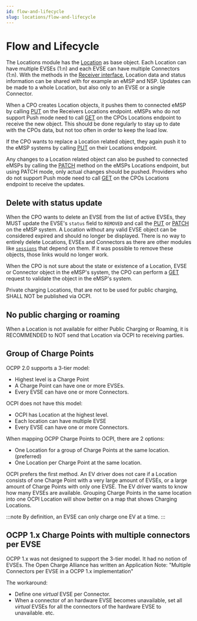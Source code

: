 ```yaml
---
id: flow-and-lifecycle
slug: locations/flow-and-lifecycle
---
```

# Flow and Lifecycle

The Locations module has the [Location](/docs/ocpi/06-modules/03-locations/06-object-description.md#location-object) as
base object. Each Location can have multiple EVSEs (1:n) and each EVSE can have multiple Connectors (1:n). With the
methods in the [Receiver
interface](/docs/ocpi/06-modules/03-locations/05-interfaces-and-endpoints.md#receiver-interface), Location data and
status information can be shared with for example an eMSP and NSP. Updates can be made to a whole Location, but also
only to an EVSE or a single Connector.

When a CPO creates Location objects, it pushes them to connected eMSP by calling
[PUT](/docs/ocpi/06-modules/03-locations/05-interfaces-and-endpoints.md#put-method) on the Receivers Locations endpoint.
eMSPs who do not support Push mode need to call
[GET](/docs/ocpi/06-modules/03-locations/05-interfaces-and-endpoints.md#get-method) on the CPOs Locations endpoint to
receive the new object. This should be done regularly to stay up to date with the CPOs data, but not too often in order
to keep the load low.

If the CPO wants to replace a Location related object, they again push it to the eMSP systems by calling
[PUT](/docs/ocpi/06-modules/03-locations/05-interfaces-and-endpoints.md#put-method) on their Locations endpoint.

Any changes to a Location related object can also be pushed to connected eMSPs by calling the
[PATCH](/docs/ocpi/06-modules/03-locations/05-interfaces-and-endpoints.md#patch-method) method on the eMSPs Locations
endpoint, but using PATCH mode, only actual changes should be pushed. Providers who do not support Push mode need to
call [GET](/docs/ocpi/06-modules/03-locations/05-interfaces-and-endpoints.md#get-method) on the CPOs Locations endpoint
to receive the updates.

## Delete with status update

When the CPO wants to delete an EVSE from the list of active EVSEs, they MUST update the EVSE's `status` field to
`REMOVED` and call the [PUT](/docs/ocpi/06-modules/03-locations/05-interfaces-and-endpoints.md#put-method) or
[PATCH](/docs/ocpi/06-modules/03-locations/05-interfaces-and-endpoints.md#patch-method) on the eMSP system. A Location
without any valid EVSE object can be considered expired and should no longer be displayed. There is no way to entirely
delete Locations, EVSEs and Connectors as there are other modules like
[`sessions`](/docs/ocpi/06-modules/04-sessions/01-intro.md) that depend on them. If it was possible to remove these
objects, those links would no longer work.

When the CPO is not sure about the state or existence of a Location, EVSE or Connector object in the eMSP's system, the
CPO can perform a [GET](/docs/ocpi/06-modules/03-locations/05-interfaces-and-endpoints.md#get-method-1) request to
validate the object in the eMSP's system.

Private charging Locations, that are not to be used for public charging, SHALL NOT be published via OCPI.

## No public charging or roaming

When a Location is not available for either Public Charging or Roaming, it is RECOMMENDED to NOT send that Location via
OCPI to receiving parties.

## Group of Charge Points

OCPP 2.0 supports a 3-tier model:

* Highest level is a Charge Point
* A Charge Point can have one or more EVSEs.
* Every EVSE can have one or more Connectors.

OCPI does not have this model:

* OCPI has Location at the highest level.
* Each location can have multiple EVSE
* Every EVSE can have one or more Connectors.

When mapping OCPP Charge Points to OCPI, there are 2 options:

* One Location for a group of Charge Points at the same location. (preferred)
* One Location per Charge Point at the same location.

OCPI prefers the first method. An EV driver does not care if a Location consists of one Charge Point with a very large
amount of EVSEs, or a large amount of Charge Points with only one EVSE. The EV driver wants to know how many EVSEs are
available. Grouping Charge Points in the same location into one OCPI Location will show better on a map that shows
Charging Locations.

:::note
By definition, an EVSE can only charge one EV at a time.
:::

## OCPP 1.x Charge Points with multiple connectors per EVSE

OCPP 1.x was not designed to support the 3-tier model. It had no notion of EVSEs. The Open Charge Alliance has written
an Application Note: "Multiple Connectors per EVSE in a OCPP 1.x implementation"

The workaround:

* Define one *virtual* EVSE per Connector.
* When a connector of an hardware EVSE becomes unavailable, set all *virtual* EVSEs for all the connectors of the
  hardware EVSE to unavailable. etc.
